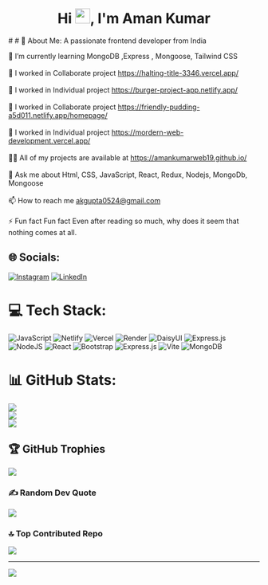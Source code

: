 
<h1 align="center">Hi <img
    src="https://raw.githubusercontent.com/MartinHeinz/MartinHeinz/master/wave.gif"
    width="30px"
  />, I'm Aman Kumar</h1># # 💫 About Me: A passionate frontend developer from India

🌱 I’m currently learning MongoDB ,Express , Mongoose, Tailwind CSS<br><br>🔭 I worked in Collaborate project https://halting-title-3346.vercel.app/<br><br>🤝 I worked in Individual project https://burger-project-app.netlify.app/<br><br>👯 I worked in Collaborate project https://friendly-pudding-a5d011.netlify.app/homepage/<br><br>🤝 I worked in Individual project https://mordern-web-development.vercel.app/<br><br>👨‍💻 All of my projects are available at https://amankumarweb19.github.io/<br><br>💬 Ask me about Html, CSS, JavaScript, React, Redux, Nodejs, MongoDb, Mongoose<br><br>📫 How to reach me akgupta0524@gmail.com<br><br>⚡ Fun fact Fun fact Even after reading so much, why does it seem that nothing comes at all.

## 🌐 Socials:

[![Instagram](https://img.shields.io/badge/Instagram-%23E4405F.svg?logo=Instagram&logoColor=white)](https://instagram.com/thegreat_sid) [![LinkedIn](https://img.shields.io/badge/LinkedIn-%230077B5.svg?logo=linkedin&logoColor=white)](https://linkedin.com/in/https://www.linkedin.com/in/aman-kumar-1a3047194/)

# 💻 Tech Stack:

![JavaScript](https://img.shields.io/badge/javascript-%23323330.svg?style=for-the-badge&logo=javascript&logoColor=%23F7DF1E) ![Netlify](https://img.shields.io/badge/netlify-%23000000.svg?style=for-the-badge&logo=netlify&logoColor=#00C7B7) ![Vercel](https://img.shields.io/badge/vercel-%23000000.svg?style=for-the-badge&logo=vercel&logoColor=white) ![Render](https://img.shields.io/badge/Render-%46E3B7.svg?style=for-the-badge&logo=render&logoColor=white) ![DaisyUI](https://img.shields.io/badge/daisyui-5A0EF8?style=for-the-badge&logo=daisyui&logoColor=white) ![Express.js](https://img.shields.io/badge/express.js-%23404d59.svg?style=for-the-badge&logo=express&logoColor=%2361DAFB) ![NodeJS](https://img.shields.io/badge/node.js-6DA55F?style=for-the-badge&logo=node.js&logoColor=white) ![React](https://img.shields.io/badge/react-%2320232a.svg?style=for-the-badge&logo=react&logoColor=%2361DAFB) ![Bootstrap](https://img.shields.io/badge/bootstrap-%238511FA.svg?style=for-the-badge&logo=bootstrap&logoColor=white) ![Express.js](https://img.shields.io/badge/express.js-%23404d59.svg?style=for-the-badge&logo=express&logoColor=%2361DAFB) ![Vite](https://img.shields.io/badge/vite-%23646CFF.svg?style=for-the-badge&logo=vite&logoColor=white) ![MongoDB](https://img.shields.io/badge/MongoDB-%234ea94b.svg?style=for-the-badge&logo=mongodb&logoColor=white)

# 📊 GitHub Stats:

![](https://github-readme-stats.vercel.app/api?username=AmanKumarWeb19&theme=dark&hide_border=false&include_all_commits=true&count_private=true)<br/>
![](https://github-readme-streak-stats.herokuapp.com/?user=AmanKumarWeb19&theme=dark&hide_border=false)<br/>
![](https://github-readme-stats.vercel.app/api/top-langs/?username=AmanKumarWeb19&theme=dark&hide_border=false&include_all_commits=true&count_private=true&layout=compact)

## 🏆 GitHub Trophies

![](https://github-profile-trophy.vercel.app/?username=AmanKumarWeb19&theme=radical&no-frame=false&no-bg=false&margin-w=4)

### ✍️ Random Dev Quote

![](https://quotes-github-readme.vercel.app/api?type=horizontal&theme=radical)

### 🔝 Top Contributed Repo

![](https://github-contributor-stats.vercel.app/api?username=AmanKumarWeb19&limit=5&theme=tokyonight&combine_all_yearly_contributions=true)

---

[![](https://visitcount.itsvg.in/api?id=AmanKumarWeb19&icon=0&color=0)](https://visitcount.itsvg.in)

<!-- Proudly created with GPRM ( https://gprm.itsvg.in ) -->
